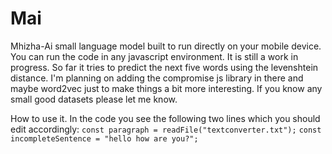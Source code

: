 # Mai
Mhizha-Ai small language model built to run directly on your mobile device.
You can run the code in any javascript environment. It is still a work in progress. So far it tries to predict the next five words using the levenshtein distance. I'm planning on adding the compromise js library in there and maybe word2vec just to make things a bit more interesting. If you know any small good datasets please let me know.

How to use it.
In the code you see the following two lines which you should edit accordingly:
```const paragraph = readFile("textconverter.txt");```
```const incompleteSentence = "hello how are you?";```
